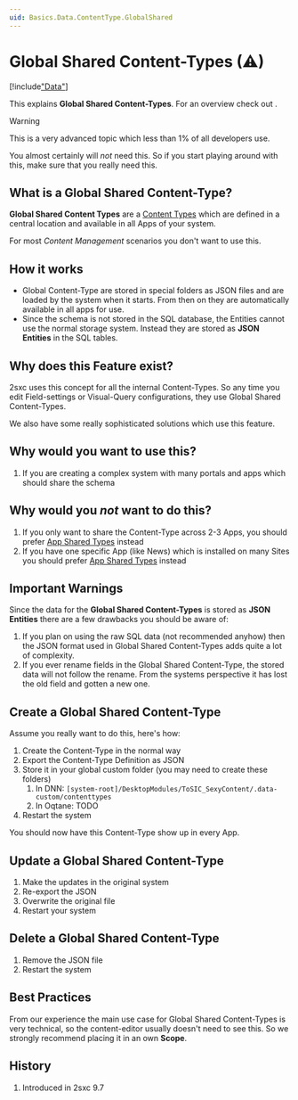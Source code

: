 ```yaml
---
uid: Basics.Data.ContentType.GlobalShared
---
```


# Global Shared Content-Types (⚠)

[!include["Data"](_shared-content-types.md)]

This explains **Global Shared Content-Types**. For an overview check out [](xref:Basics.Data.Index).

> [!WARNING]
> This is a very advanced topic which less than 1% of all developers use. 
> 
> You almost certainly will _not_ need this. So if you start playing around with this, 
> make sure that you really need this. 

## What is a Global Shared Content-Type?

**Global Shared Content Types** are a [Content Types](xref:Basics.Data.ContentType) which are defined in a central location and available in all Apps of your system. 

For most _Content Management_ scenarios you don't want to use this. 

## How it works

* Global Content-Type are stored in special folders as JSON files and are loaded by the system when it starts. From then on they are automatically available in all apps for use. 
* Since the schema is not stored in the SQL database, the Entities cannot use the normal storage system. Instead they are stored as **JSON Entities** in the SQL tables. 

## Why does this Feature exist?

2sxc uses this concept for all the internal Content-Types. So any time you edit Field-settings or Visual-Query configurations, they use Global Shared Content-Types. 

We also have some really sophisticated solutions which use this feature. 


## Why would you want to use this?

1. If you are creating a complex system with many portals and apps which should share the schema

## Why would you _not_ want to do this?

1. If you only want to share the Content-Type across 2-3 Apps, you should prefer [App Shared Types](xref:Basics.Data.ContentType.Shared) instead
1. If you have one specific App (like News) which is installed on many Sites you should prefer [App Shared Types](xref:Basics.Data.ContentType.Shared) instead

## Important Warnings

Since the data for the **Global Shared Content-Types** is stored as **JSON Entities** there are a few drawbacks you should be aware of:

1. If you plan on using the raw SQL data (not recommended anyhow) then the JSON format used in Global Shared Content-Types adds quite a lot of complexity. 
1. If you ever rename fields in the Global Shared Content-Type, the stored data will not follow the rename. From the systems perspective it has lost the old field and gotten a new one. 


## Create a Global Shared Content-Type

Assume you really want to do this, here's how:

1. Create the Content-Type in the normal way
1. Export the Content-Type Definition as JSON
1. Store it in your global custom folder (you may need to create these folders)
    1. In DNN: `[system-root]/DesktopModules/ToSIC_SexyContent/.data-custom/contenttypes`
    1. In Oqtane: TODO
1. Restart the system

You should now have this Content-Type show up in every App. 

## Update a Global Shared Content-Type

1. Make the updates in the original system
1. Re-export the JSON
1. Overwrite the original file
1. Restart your system

## Delete a Global Shared Content-Type

1. Remove the JSON file
1. Restart the system


## Best Practices

From our experience the main use case for Global Shared Content-Types is very technical, so the content-editor usually doesn't need to see this. So we strongly recommend placing it in an own **Scope**.


## History

1. Introduced in 2sxc 9.7
